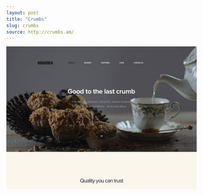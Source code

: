 ```yaml
---
layout: post
title: "Crumbs"
slug: crumbs
source: http://crumbs.am/
---
```


<img src="/assets/img/screenshots/crumbs.jpg">
